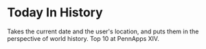 # Today In History

Takes the current date and the user's location, and puts them in the perspective of world history. Top 10 at PennApps XIV.

